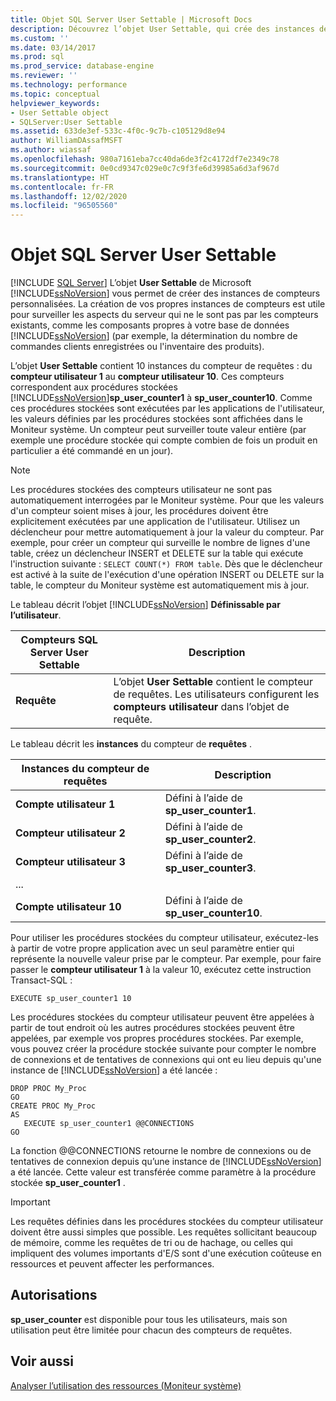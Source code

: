 ```yaml
---
title: Objet SQL Server User Settable | Microsoft Docs
description: Découvrez l’objet User Settable, qui crée des instances de compteur personnalisées dans SQL Server pour superviser les aspects du serveur qui ne sont pas supervisés par les compteurs existants.
ms.custom: ''
ms.date: 03/14/2017
ms.prod: sql
ms.prod_service: database-engine
ms.reviewer: ''
ms.technology: performance
ms.topic: conceptual
helpviewer_keywords:
- User Settable object
- SQLServer:User Settable
ms.assetid: 633de3ef-533c-4f0c-9c7b-c105129d8e94
author: WilliamDAssafMSFT
ms.author: wiassaf
ms.openlocfilehash: 980a7161eba7cc40da6de3f2c4172df7e2349c78
ms.sourcegitcommit: 0e0cd9347c029e0c7c9f3fe6d39985a6d3af967d
ms.translationtype: HT
ms.contentlocale: fr-FR
ms.lasthandoff: 12/02/2020
ms.locfileid: "96505560"
---
```

# <a name="sql-server-user-settable-object"></a>Objet SQL Server User Settable
 [!INCLUDE [SQL Server](../../includes/applies-to-version/sqlserver.md)]
  L’objet **User Settable** de Microsoft [!INCLUDE[ssNoVersion](../../includes/ssnoversion-md.md)] vous permet de créer des instances de compteurs personnalisées. La création de vos propres instances de compteurs est utile pour surveiller les aspects du serveur qui ne le sont pas par les compteurs existants, comme les composants propres à votre base de données [!INCLUDE[ssNoVersion](../../includes/ssnoversion-md.md)] (par exemple, la détermination du nombre de commandes clients enregistrées ou l'inventaire des produits).  
  
 L’objet **User Settable** contient 10 instances du compteur de requêtes : du **compteur utilisateur 1** au **compteur utilisateur 10**. Ces compteurs correspondent aux procédures stockées [!INCLUDE[ssNoVersion](../../includes/ssnoversion-md.md)]**sp_user_counter1** à **sp_user_counter10**. Comme ces procédures stockées sont exécutées par les applications de l'utilisateur, les valeurs définies par les procédures stockées sont affichées dans le Moniteur système. Un compteur peut surveiller toute valeur entière (par exemple une procédure stockée qui compte combien de fois un produit en particulier a été commandé en un jour).  
  
> [!NOTE]  
>  Les procédures stockées des compteurs utilisateur ne sont pas automatiquement interrogées par le Moniteur système. Pour que les valeurs d'un compteur soient mises à jour, les procédures doivent être explicitement exécutées par une application de l'utilisateur. Utilisez un déclencheur pour mettre automatiquement à jour la valeur du compteur. Par exemple, pour créer un compteur qui surveille le nombre de lignes d'une table, créez un déclencheur INSERT et DELETE sur la table qui exécute l'instruction suivante : `SELECT COUNT(*) FROM table`. Dès que le déclencheur est activé à la suite de l'exécution d'une opération INSERT ou DELETE sur la table, le compteur du Moniteur système est automatiquement mis à jour.  
  
 Le tableau décrit l’objet [!INCLUDE[ssNoVersion](../../includes/ssnoversion-md.md)] **Définissable par l’utilisateur**.  
  
|Compteurs SQL Server User Settable|Description|  
|---------------------------------------|-----------------|  
|**Requête**|L’objet **User Settable** contient le compteur de requêtes. Les utilisateurs configurent les **compteurs utilisateur** dans l’objet de requête.|  
  
 Le tableau décrit les **instances** du compteur de **requêtes** .  
  
|Instances du compteur de requêtes|Description|  
|-----------------------------|-----------------|  
|**Compte utilisateur 1**|Défini à l’aide de **sp_user_counter1**.|  
|**Compteur utilisateur 2**|Défini à l’aide de **sp_user_counter2**.|  
|**Compteur utilisateur 3**|Défini à l’aide de **sp_user_counter3**.|  
|...||  
|**Compte utilisateur 10**|Défini à l’aide de **sp_user_counter10**.|  
  
 Pour utiliser les procédures stockées du compteur utilisateur, exécutez-les à partir de votre propre application avec un seul paramètre entier qui représente la nouvelle valeur prise par le compteur. Par exemple, pour faire passer le **compteur utilisateur 1** à la valeur 10, exécutez cette instruction Transact-SQL :  
  
```  
EXECUTE sp_user_counter1 10  
```  
  
 Les procédures stockées du compteur utilisateur peuvent être appelées à partir de tout endroit où les autres procédures stockées peuvent être appelées, par exemple vos propres procédures stockées. Par exemple, vous pouvez créer la procédure stockée suivante pour compter le nombre de connexions et de tentatives de connexions qui ont eu lieu depuis qu'une instance de [!INCLUDE[ssNoVersion](../../includes/ssnoversion-md.md)] a été lancée :  
  
```  
DROP PROC My_Proc  
GO  
CREATE PROC My_Proc  
AS   
   EXECUTE sp_user_counter1 @@CONNECTIONS  
GO  
```  
  
 La fonction @@CONNECTIONS retourne le nombre de connexions ou de tentatives de connexion depuis qu’une instance de [!INCLUDE[ssNoVersion](../../includes/ssnoversion-md.md)] a été lancée. Cette valeur est transférée comme paramètre à la procédure stockée **sp_user_counter1** .  
  
> [!IMPORTANT]  
>  Les requêtes définies dans les procédures stockées du compteur utilisateur doivent être aussi simples que possible. Les requêtes sollicitant beaucoup de mémoire, comme les requêtes de tri ou de hachage, ou celles qui impliquent des volumes importants d'E/S sont d'une exécution coûteuse en ressources et peuvent affecter les performances.  
  
## <a name="permissions"></a>Autorisations  
 **sp_user_counter** est disponible pour tous les utilisateurs, mais son utilisation peut être limitée pour chacun des compteurs de requêtes.  
  
## <a name="see-also"></a>Voir aussi  
 [Analyser l’utilisation des ressources &#40;Moniteur système&#41;](../../relational-databases/performance-monitor/monitor-resource-usage-system-monitor.md)  
  
  
